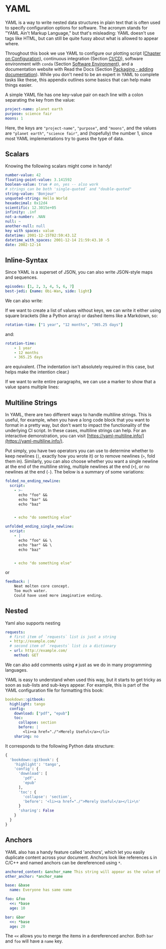 # YAML

YAML is a way to write nested data structures in plain text
that is often used to specify configuration options for software.
The acronym stands for "YAML Ain't Markup Language,"
but that's misleading:
YAML doesn't use tags like HTML, but can still be quite fussy about what is allowed to appear where.

Throughout this book we use YAML to configure our plotting script ([Chapter on Configuration](https://se-up.github.io/RSE-UP/chapters/configuration.html)), continuous integration (Section [CI/CD](https://se-up.github.io/RSE-UP/chapters/introduction/cicd.html)),
software environment with `conda` (Section [Software Environment](https://se-up.github.io/RSE-UP/chapters/tracking_provenance.html#software-environment)), and a documentation website with Read the Docs (Section [Packaging - adding documentation](https://se-up.github.io/RSE-UP/chapters/python_packaging.html#creating-a-web-page-for-documentation)).
While you don't need to be an expert in YAML to complete tasks like these,
this appendix outlines some basics that can help make things easier.

A simple YAML file has one key-value pair on each line
with a colon separating the key from the value:

```yaml
project-name: planet earth
purpose: science fair
moons: 1
```

Here, the keys are `"project-name"`, `"purpose"`, and `"moons"`, and the values are `"planet earth"`, `"science fair"`, and (hopefully) the number 1, since most YAML implementations try to guess the type of data.

## Scalars
Knowing the following scalars might come in handy!

```YAML
number-value: 42
floating-point-value: 3.141592
boolean-value: true # on, yes -- also work
# strings can be both 'single-quoted` and "double-quoted"
string-value: 'Bonjour'
unquoted-string: Hello World
hexadecimal: 0x12d4
scientific: 12.3015e+05
infinity: .inf
not-a-number: .NAN
null: ~
another-null: null
key with spaces: value
datetime: 2001-12-15T02:59:43.1Z
datetime_with_spaces: 2001-12-14 21:59:43.10 -5
date: 2002-12-14
```


## Inline-Syntax

Since YAML is a superset of JSON, you can also write JSON-style maps and sequences.

```yaml
episodes: [1, 2, 3, 4, 5, 6, 7]
best-jedi: {name: Obi-Wan, side: light}
```

We can also write: 

If we want to create a list of values without keys, we can write it either using square brackets (like a Python array)
or dashed items like a Markdown, so:

  
```yaml
rotation-time: ["1 year", "12 months", "365.25 days"]
```

and:


```yaml
rotation-time:
    - 1 year
    - 12 months
    - 365.25 days
```

are equivalent. (The indentation isn't absolutely required in this case, but helps make the intention clear.)


If we want to write entire paragraphs, we can use a marker to show that a value spans multiple lines:

## Multiline Strings

In YAML, there are two different ways to handle multiline strings. This is useful, for example, when you have a long code block that you want to format in a pretty way, but don't want to impact the functionality of the underlying CI script. In these cases, multiline strings can help. For an interactive demonstration, you can visit [https://yaml-multiline.info/](https://yaml-multiline.info/).

Put simply, you have two operators you can use to determine whether to keep newlines (`|`, exactly how you wrote it) or to remove newlines (`>`, fold them in). Similarly, you can also choose whether you want a single newline at the end of the multiline string, multiple newlines at the end (`+`), or no newlines at the end (`-`). The below is a summary of some variations:

```yaml
folded_no_ending_newline:
  script:
    - >-
      echo "foo" &&
      echo "bar" &&
      echo "baz"


    - echo "do something else"

unfolded_ending_single_newline:
  script:
    - |
      echo "foo" && \
      echo "bar" && \
      echo "baz"


    - echo "do something else"
```
or 

```yaml
feedback: |
    Neat molten core concept.
    Too much water.
    Could have used more imaginative ending.
```

## Nested
Yaml also supports nesting

```yaml
requests:
  # first item of `requests` list is just a string
  - http://example.com/
  # second item of `requests` list is a dictionary
  - url: http://example.com/
    method: GET
```


We can also add comments using `#` just as we do in many programming languages.

YAML is easy to understand when used this way,
but it starts to get tricky as soon as sub-lists and sub-keys appear.
For example,
this is part of the YAML configuration file for formatting this book:

```yaml
bookdown::gitbook:
  highlight: tango
  config:
    download: ["pdf", "epub"]
    toc:
      collapse: section
      before: |
        <li><a href="./">Merely Useful</a></li>
    sharing: no
```

It corresponds to the following Python data structure:

```python
{
  'bookdown::gitbook': {
    'highlight': 'tango',
    'config': {
      'download': [
        'pdf',
        'epub'
      ],
      'toc': {
        'collapse': 'section',
        'before': '<li><a href="./">Merely Useful</a></li>\n'
      }
      'sharing': False
    }
  }
}
```

## Anchors
YAML also has a handy feature called 'anchors', which let you easily duplicate content across your document. Anchors look like references `&` in C/C++ and named anchors can be dereferenced using `*`.

```yaml
anchored_content: &anchor_name This string will appear as the value of two keys.
other_anchor: *anchor_name

base: &base
  name: Everyone has same name

foo: &foo
  <<: *base
  age: 10

bar: &bar
  <<: *base
  age: 20
```
The `<<` allows you to merge the items in a dereferenced anchor. Both `bar` and `foo` will have a `name` key.

